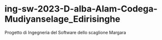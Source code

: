 # ing-sw-2023-D-alba-Alam-Codega-Mudiyanselage_Edirisinghe
Progetto di Ingegneria del Software dello scaglione Margara
